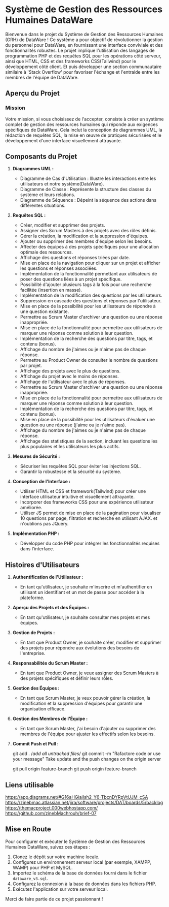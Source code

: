 # Système de Gestion des Ressources Humaines DataWare

Bienvenue dans le projet du Système de Gestion des Ressources Humaines (GRH) de DataWare ! Ce système a pour objectif de révolutionner la gestion du personnel pour DataWare, en fournissant une interface conviviale et des fonctionnalités robustes. Le projet implique l'utilisation des langages de programmation PHP et des requêtes SQL pour les opérations côté serveur, ainsi que HTML, CSS et des frameworks CSS(Tailwind) pour le développement côté client. Et puis développer une section communautaire similaire à 'Stack Overflow' pour favoriser l'échange et l'entraide entre les membres de l'équipe de DataWare.

## Aperçu du Projet

### Mission

Votre mission, si vous choisissez de l'accepter, consiste à créer un système complet de gestion des ressources humaines qui réponde aux exigences spécifiques de DataWare. Cela inclut la conception de diagrammes UML, la rédaction de requêtes SQL, la mise en œuvre de pratiques sécurisées et le développement d'une interface visuellement attrayante.

## Composants du Projet

1. **Diagrammes UML :**
   - Diagramme de Cas d'Utilisation : Illustre les interactions entre les utilisateurs et notre système(DataWare).
   - Diagramme de Classe : Représente la structure des classes du système et leurs relations.
   - Diagramme de Séquence : Dépeint la séquence des actions dans différentes situations.

2. **Requêtes SQL :**
   - Créer, modifier et supprimer des projets.
   - Assigner des Scrum Masters à des projets avec des rôles définis.
   - Gérer la création, la modification et la suppression d'équipes.
   - Ajouter ou supprimer des membres d'équipe selon les besoins.
   - Affecter des équipes à des projets spécifiques pour une allocation optimale des ressources.
   - Affichage des questions et réponses triées par date.
   - Mise en place de la navigation pour cliquer sur un projet et afficher les questions et réponses associées.
   - Implémentation de la fonctionnalité permettant aux utilisateurs de poser des questions liées à un projet spécifique.
   - Possibilité d'ajouter plusieurs tags à la fois pour une recherche facilitée (insertion en masse).
   - Implémentation de la modification des questions par les utilisateurs.
   - Suppression en cascade des questions et réponses par l'utilisateur.
   - Mise en place de la possibilité pour les utilisateurs de répondre à une question existante.
   - Permettre au Scrum Master d'archiver une question ou une réponse inappropriée.
   -  Mise en place de la fonctionnalité pour permettre aux utilisateurs de marquer une réponse comme solution à leur question.
   -  Implémentation de la recherche des questions par titre, tags, et contenu (bonus).
   -  Affichage du nombre de j'aimes ou je n'aime pas de chaque réponse.
   -  Permettre au Product Owner de consulter le nombre de questions par projet.
   -  Affichage des projets avec le plus de questions.
   -  Affichage du projet avec le moins de réponses.
   -  Affichage de l'utilisateur avec le plus de réponses.
   -  Permettre au Scrum Master d'archiver une question ou une réponse inappropriée.
   -  Mise en place de la fonctionnalité pour permettre aux utilisateurs de marquer une réponse comme solution à leur question.
   -  Implémentation de la recherche des questions par titre, tags, et contenu (bonus).
   -  Mise en place de la possibilité pour les utilisateurs d'évaluer une question ou une réponse (j'aime ou je n'aime pas).
   - Affichage du nombre de j'aimes ou je n'aime pas de chaque réponse.
   - Affichage des statistiques de la section, incluant les questions les plus populaires et les utilisateurs les plus actifs.


3. **Mesures de Sécurité :**
   - Sécuriser les requêtes SQL pour éviter les injections SQL.
   - Garantir la robustesse et la sécurité du système.

4. **Conception de l'Interface :**
   - Utiliser HTML et CSS et framework(Tailwind) pour créer une interface utilisateur intuitive et visuellement attrayante.
   - Incorporer des frameworks CSS pour une expérience utilisateur améliorée.
   - Utiliser JS permet de mise en place de la pagination pour visualiser 10 questions par page, filtration et recherche en utilisant AJAX. et n'oublions pas JQuery.

5. **Implémentation PHP :**
   - Développer du code PHP pour intégrer les fonctionnalités requises dans l'interface.

## Histoires d'Utilisateurs

1. **Authentification de l'Utilisateur :**
   - En tant qu'utilisateur, je souhaite m'inscrire et m'authentifier en utilisant un identifiant et un mot de passe pour accéder à la plateforme.

2. **Aperçu des Projets et des Équipes :**
   - En tant qu'utilisateur, je souhaite consulter mes projets et mes équipes.

3. **Gestion de Projets :**
   - En tant que Product Owner, je souhaite créer, modifier et supprimer des projets pour répondre aux évolutions des besoins de l'entreprise.

4. **Responsabilités du Scrum Master :**
   - En tant que Product Owner, je veux assigner des Scrum Masters à des projets spécifiques et définir leurs rôles.

5. **Gestion des Équipes :**
   - En tant que Scrum Master, je veux pouvoir gérer la création, la modification et la suppression d'équipes pour garantir une organisation efficace.

6. **Gestion des Membres de l'Équipe :**
   - En tant que Scrum Master, j'ai besoin d'ajouter ou supprimer des membres de l'équipe pour ajuster les effectifs selon les besoins.
     
7. **Commit Push et Pull :**

    git add .   /*add all untracked files*/
    git commit -m "Rafactore code or use your message"
    Take update and the push changes on the origin server

    git pull origin feature-branch
    git push origin feature-branch
   

## Liens utilisable
https://app.diagrams.net/#G16aHGiajIsh2_Y6-TbcnDYRpVtUJM_cSA
https://zinebmac.atlassian.net/jira/software/projects/DAT/boards/5/backlog
https://themacproject.000webhostapp.com/
https://github.com/zinebMachrouh/brief-07


## Mise en Route

Pour configurer et exécuter le Système de Gestion des Ressources Humaines DataWare, suivez ces étapes :

1. Clonez le dépôt sur votre machine locale.
2. Configurez un environnement serveur local (par exemple, XAMPP, WAMP) pour PHP et MySQL.
3. Importez le schéma de la base de données fourni dans le fichier `dataware_v3.sql`.
4. Configurez la connexion à la base de données dans les fichiers PHP.
5. Exécutez l'application sur votre serveur local.


Merci de faire partie de ce projet passionnant !
